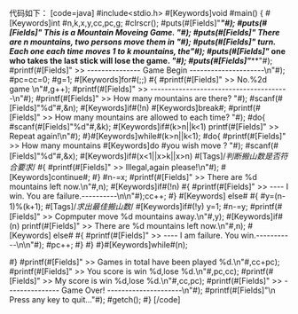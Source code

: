 代码如下：
[code=java]
#include<stdio.h>
#[Keywords]void #main()
{
   #[Keywords]int #n,k,x,y,cc,pc,g;
   #clrscr();
   #puts(#[Fields]"*******************************************************"#);
   #puts(#[Fields]"*            This is a Mountain Moveing Game.         *"#);
   #puts(#[Fields]"* There are n mountains, two persons move them in     *"#);
   #puts(#[Fields]"* turn. Each one each time moves 1 to k mountains, the*"#);
   #puts(#[Fields]"* one who takes the last stick will lose the game.    *"#);
   #puts(#[Fields]"*******************************************************"#);
   #printf(#[Fields]" >> --------------- Game Begin ---------------------\n"#);
   #pc=cc=0;
   #g=1;
   #[Keywords]for#(;;)
   #{
      #printf(#[Fields]" >> No.%2d game \n"#,g++);
   #printf(#[Fields]" >> ---------------------------------------\n"#);
   #printf(#[Fields]" >> How many mountains are there? "#);
   #scanf(#[Fields]"%d"#,&n);
   #[Keywords]if#(!n) #[Keywords]break#;
   #printf(#[Fields]" >> How many mountains are allowed to each time? "#);
   #do{
      #scanf(#[Fields]"%d"#,&k);
      #[Keywords]if#(k>n||k<1) printf(#[Fields]" >> Repeat again!\n"#);
   #}#[Keywords]while#(k>n||k<1);
   #do{
      #printf(#[Fields]" >> How many mountains #[Keywords]do #you wish move ? "#);
      #scanf(#[Fields]"%d"#,&x);
      #[Keywords]if#(x<1||x>k||x>n)      #[Tags]/*判断搬山数是否符合要求*/
      #{
         #printf(#[Fields]" >> Illegal,again please!\n"#);
         #[Keywords]continue#;
      #}
      #n-=x;
      #printf(#[Fields]" >> There are %d mountains left now.\n"#,n);
      #[Keywords]if#(!n)
      #{
         #printf(#[Fields]" >> ---- I win. You are failure.----------\n\n"#);cc++;
      #}
     #[Keywords] else#
      #{
         #y=(n-1)%(k+1);      #[Tags]/*求出最佳搬山数*/
         #[Keywords]if#(!y) y=1;
         #n-=y;
         #printf(#[Fields]" >> Copmputer move %d mountains away.\n"#,y);
         #[Keywords]if#(n) printf(#[Fields]" >> There are %d mountains left now.\n"#,n);
        #[Keywords] else#
         #{
	    #printf(#[Fields]" >> ---- I am failure. You win.-----------\n\n"#);
            #pc++;
         #}
      #}
   #}#[Keywords]while#(n);

   #}
   #printf(#[Fields]" >> Games in total have been played %d.\n"#,cc+pc);
   #printf(#[Fields]" >> You score is win %d,lose %d.\n"#,pc,cc);
   #printf(#[Fields]" >> My score is win %d,lose %d.\n"#,cc,pc);
   #printf(#[Fields]" >> --------------- Game Over! ---------------------\n"#);
   #printf(#[Fields]"\n Press any key to quit..."#);
   #getch();
#}
[/code]
